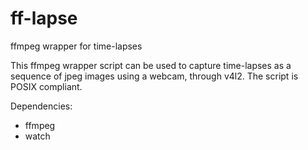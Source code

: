 # ff-lapse
ffmpeg wrapper for time-lapses

This ffmpeg wrapper script can be used to capture time-lapses as a sequence of jpeg images using a webcam, through v4l2.
The script is POSIX compliant.

Dependencies:
- ffmpeg
- watch
